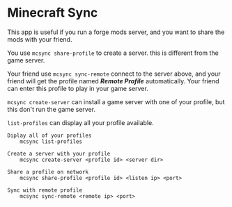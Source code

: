 # Minecraft Sync
This app is useful if you run a forge mods server, and you want to share the mods with your friend.  

You use `mcsync share-profile` to create a server. this is different from the game server.  

Your friend use `mcsync sync-remote` connect to the server above, and your friend will get the profile named ***Remote Profile*** automatically. Your friend can enter this profile to play in your game server.  

`mcsync create-server` can install a game server with one of your profile, but this don't run the game server.  

`list-profiles` can display all your profile available.

```
Diplay all of your profiles
    mcsync list-profiles

Create a server with your profile
    mcsync create-server <profile id> <server dir>

Share a profile on network
    mcsync share-profile <profile id> <listen ip> <port>

Sync with remote profile
    mcsync sync-remote <remote ip> <port>
```